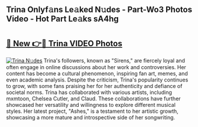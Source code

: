 ## Trina Onlyf𝚊ns Le𝚊ked N𝚞des - Part-Wo3 Photos Video - Hot Part Le𝚊ks sA4hg

# <h2><a href="http://ab73364.deff.icu/?id=Trina">🔗 New 👉🔴 Trina VIDEO Photos</a></h2>

[![Trina N𝚞des](https://i.imgur.com/rIISA9y.gif)](http://ab73364.deff.icu/?id=Trina)
Trina's followers, known as "Sirens," are fiercely loyal and often engage in online discussions about her work and controversies. Her content has become a cultural phenomenon, inspiring fan art, memes, and even academic analysis. Despite the criticism, Trina's popularity continues to grow, with some fans praising her for her authenticity and defiance of societal norms. Trina has collaborated with various artists, including mxmtoon, Chelsea Cutler, and Claud. These collaborations have further showcased her versatility and willingness to explore different musical styles. Her latest project, "Ashes," is a testament to her artistic growth, showcasing a more mature and introspective side of her songwriting.

